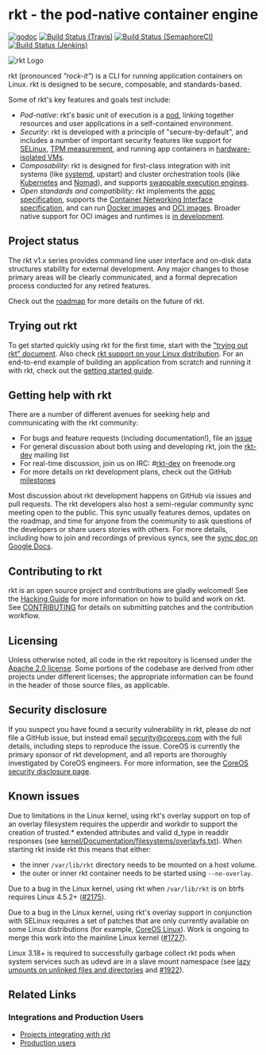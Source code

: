 # rkt - the pod-native container engine

[![godoc](https://godoc.org/github.com/rkt/rkt?status.svg)](http://godoc.org/github.com/rkt/rkt)
[![Build Status (Travis)](https://travis-ci.org/rkt/rkt.svg?branch=master)](https://travis-ci.org/rkt/rkt)
[![Build Status (SemaphoreCI)](https://semaphoreci.com/api/v1/rkt/rkt/branches/master/badge.svg)](https://semaphoreci.com/rkt/rkt)
[![Build Status (Jenkins)](https://jenkins-rkt-public.prod.coreos.systems/job/rkt-master-periodic/badge/icon)](https://jenkins-rkt-public.prod.coreos.systems/view/rkt/job/rkt-master-periodic/)

![rkt Logo](logos/rkt-horizontal-color.png)

rkt (pronounced _"rock-it"_) is a CLI for running application containers on Linux. rkt is designed to be secure, composable, and standards-based.

Some of rkt's key features and goals test include:

- _Pod-native_: rkt's basic unit of execution is a [pod][coreos-rkt-pod-blog], linking together resources and user applications in a self-contained environment.
- _Security_: rkt is developed with a principle of "secure-by-default", and includes a number of important security features like support for [SELinux][selinux], [TPM measurement][tpm], and running app containers in [hardware-isolated VMs][kvm].
- _Composability_: rkt is designed for first-class integration with init systems (like [systemd][systemd], upstart) and cluster orchestration tools (like [Kubernetes][kubernetes] and [Nomad][nomad]), and supports [swappable execution engines][architecture].
- _Open standards and compatibility_: rkt implements the [appc specification][rkt-and-appc], supports the [Container Networking Interface specification][cni], and can run [Docker images][docker] and [OCI images][oci-image-spec]. Broader native support for OCI images and runtimes is [in development][rkt-oci].

[coreos-rkt-pod-blog]: https://coreos.com/blog/rkt-and-kubernetes.html
[architecture]: Documentation/devel/architecture.md
[systemd]: Documentation/using-rkt-with-systemd.md
[kubernetes]: Documentation/using-rkt-with-kubernetes.md
[nomad]: Documentation/using-rkt-with-nomad.md
[docker]: Documentation/running-docker-images.md
[networking]: Documentation/networking.md
[kvm]: Documentation/running-kvm-stage1.md
[rkt-and-appc]: Documentation/app-container.md
[cni]: https://github.com/appc/cni
[selinux]: Documentation/selinux.md
[tpm]: Documentation/devel/tpm.md
[oci-image-spec]: https://github.com/opencontainers/image-spec
[rkt-oci]: https://github.com/rkt/rkt/projects/4

## Project status

The rkt v1.x series provides command line user interface and on-disk data structures stability for external development. Any major changes to those primary areas will be clearly communicated, and a formal deprecation process conducted for any retired features.

Check out the [roadmap](ROADMAP.md) for more details on the future of rkt.

## Trying out rkt

To get started quickly using rkt for the first time, start with the ["trying out rkt" document](Documentation/trying-out-rkt.md).
Also check [rkt support on your Linux distribution](Documentation/distributions.md).
For an end-to-end example of building an application from scratch and running it with rkt, check out the [getting started guide](Documentation/getting-started-guide.md).

## Getting help with rkt

There are a number of different avenues for seeking help and communicating with the rkt community:
- For bugs and feature requests (including documentation!), file an [issue][new-issue]
- For general discussion about both using and developing rkt, join the [rkt-dev][rkt-dev] mailing list
- For real-time discussion, join us on IRC: #[rkt-dev][irc] on freenode.org
- For more details on rkt development plans, check out the GitHub [milestones][milestones]

Most discussion about rkt development happens on GitHub via issues and pull requests.
The rkt developers also host a semi-regular community sync meeting open to the public.
This sync usually features demos, updates on the roadmap, and time for anyone from the community to ask questions of the developers or share users stories with others.
For more details, including how to join and recordings of previous syncs, see the [sync doc on Google Docs][sync-doc].

[new-issue]: https://github.com/rkt/rkt/issues/new
[rkt-dev]: https://groups.google.com/forum/?hl=en#!forum/rkt-dev
[irc]: irc://irc.freenode.org:6667/#rkt-dev
[milestones]: https://github.com/rkt/rkt/milestones
[sync-doc]: https://docs.google.com/document/d/1NT_J5X2QErtKgd8Y3TFXNknWhJx_yOCMJnq3Iy2jPgE/edit#

## Contributing to rkt

rkt is an open source project and contributions are gladly welcomed!
See the [Hacking Guide](Documentation/hacking.md) for more information on how to build and work on rkt.
See [CONTRIBUTING](CONTRIBUTING.md) for details on submitting patches and the contribution workflow.

## Licensing

Unless otherwise noted, all code in the rkt repository is licensed under the [Apache 2.0 license](LICENSE).
Some portions of the codebase are derived from other projects under different licenses; the appropriate information can be found in the header of those source files, as applicable.

## Security disclosure

If you suspect you have found a security vulnerability in rkt, please *do not* file a GitHub issue, but instead email <security@coreos.com> with the full details, including steps to reproduce the issue.
CoreOS is currently the primary sponsor of rkt development, and all reports are thoroughly investigated by CoreOS engineers.
For more information, see the [CoreOS security disclosure page](https://coreos.com/security/disclosure/).

## Known issues

Due to limitations in the Linux kernel, using rkt's overlay support on top of an overlay filesystem requires the upperdir and workdir to support the creation of trusted.* extended attributes and valid d_type in readdir responses (see [kernel/Documentation/filesystems/overlayfs.txt](https://www.kernel.org/doc/Documentation/filesystems/overlayfs.txt)). When starting rkt inside rkt this means that either:
- the inner `/var/lib/rkt` directory needs to be mounted on a host volume.
- the outer or inner rkt container needs to be started using `--no-overlay`.

Due to a bug in the Linux kernel, using rkt when `/var/lib/rkt` is on btrfs requires Linux 4.5.2+ ([#2175](https://github.com/rkt/rkt/issues/2175)).

Due to a bug in the Linux kernel, using rkt's overlay support in conjunction with SELinux requires a set of patches that are only currently available on some Linux distributions (for example, [CoreOS Linux](https://github.com/coreos/coreos-overlay/tree/master/sys-kernel/coreos-sources/files)). Work is ongoing to merge this work into the mainline Linux kernel ([#1727](https://github.com/rkt/rkt/issues/1727#issuecomment-173203129)).

Linux 3.18+ is required to successfully garbage collect rkt pods when system services such as udevd are in a slave mount namespace (see [lazy umounts on unlinked files and directories](https://github.com/torvalds/linux/commit/8ed936b) and [#1922](https://github.com/rkt/rkt/issues/1922)).

## Related Links

### Integrations and Production Users

- [Projects integrating with rkt](https://github.com/rkt/rkt/blob/master/Documentation/integrations.md)
- [Production users](https://github.com/rkt/rkt/blob/master/Documentation/production-users.md)
